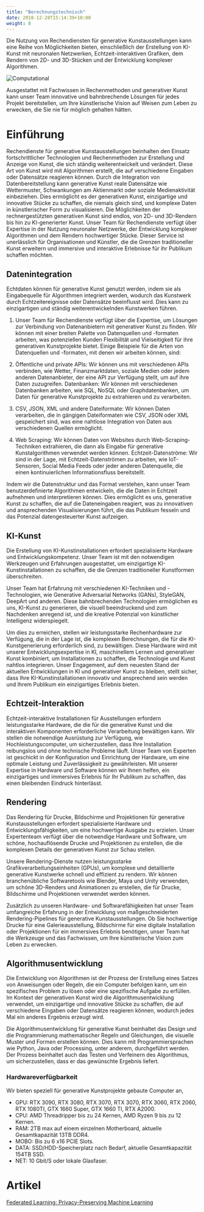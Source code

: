 ```yaml
---
title: "Berechnungstechnisch"
date: 2018-12-28T15:14:39+10:00
weight: 8
---
```


Die Nutzung von Rechendiensten für generative Kunstausstellungen kann eine Reihe von Möglichkeiten bieten, einschließlich der Erstellung von KI-Kunst mit neuronalen Netzwerken, Echtzeit-interaktiven Grafiken, dem Rendern von 2D- und 3D-Stücken und der Entwicklung komplexer Algorithmen.

![Computational](/images/illustrations/computational.png)

Ausgestattet mit Fachwissen in Rechenmethoden und generativer Kunst kann unser Team innovative und bahnbrechende Lösungen für jedes Projekt bereitstellen, um Ihre künstlerische Vision auf Weisen zum Leben zu erwecken, die Sie nie für möglich gehalten hätten.

# Einführung

Rechendienste für generative Kunstausstellungen beinhalten den Einsatz fortschrittlicher Technologien und Rechenmethoden zur Erstellung und Anzeige von Kunst, die sich ständig weiterentwickelt und verändert. Diese Art von Kunst wird mit Algorithmen erstellt, die auf verschiedene Eingaben oder Datensätze reagieren können. Durch die Integration von Datenbereitstellung kann generative Kunst reale Datensätze wie Wettermuster, Schwankungen am Aktienmarkt oder soziale Medienaktivität einbeziehen. Dies ermöglicht es der generativen Kunst, einzigartige und innovative Stücke zu schaffen, die niemals gleich sind, und komplexe Daten in künstlerischer Form zu visualisieren. Die Möglichkeiten der rechnergestützten generativen Kunst sind endlos, von 2D- und 3D-Rendern bis hin zu KI-generierter Kunst. Unser Team für Rechendienste verfügt über Expertise in der Nutzung neuronaler Netzwerke, der Entwicklung komplexer Algorithmen und dem Rendern hochwertiger Stücke. Dieser Service ist unerlässlich für Organisationen und Künstler, die die Grenzen traditioneller Kunst erweitern und immersive und interaktive Erlebnisse für ihr Publikum schaffen möchten.

## Datenintegration

Echtdaten können für generative Kunst genutzt werden, indem sie als Eingabequelle für Algorithmen integriert werden, wodurch das Kunstwerk durch Echtzeitereignisse oder Datensätze beeinflusst wird. Dies kann zu einzigartigen und ständig weiterentwickelnden Kunstwerken führen.

1. Unser Team für Rechendienste verfügt über die Expertise, um Lösungen zur Verbindung von Datenanbietern mit generativer Kunst zu finden. Wir können mit einer breiten Palette von Datenquellen und -formaten arbeiten, was potenziellen Kunden Flexibilität und Vielseitigkeit für ihre generativen Kunstprojekte bietet. Einige Beispiele für die Arten von Datenquellen und -formaten, mit denen wir arbeiten können, sind:

2. Öffentliche und private APIs: Wir können uns mit verschiedenen APIs verbinden, wie Wetter, Finanzmarktdaten, soziale Medien oder jedem anderen Datenanbieter, der eine API zur Verfügung stellt, um auf ihre Daten zuzugreifen.
Datenbanken: Wir können mit verschiedenen Datenbanken arbeiten, wie SQL, NoSQL oder Graphdatenbanken, um Daten für generative Kunstprojekte zu extrahieren und zu verarbeiten.

3. CSV, JSON, XML und andere Dateiformate: Wir können Daten verarbeiten, die in gängigen Dateiformaten wie CSV, JSON oder XML gespeichert sind, was eine nahtlose Integration von Daten aus verschiedenen Quellen ermöglicht.

4. Web Scraping: Wir können Daten von Websites durch Web-Scraping-Techniken extrahieren, die dann als Eingabe für generative Kunstalgorithmen verwendet werden können.
Echtzeit-Datenströme: Wir sind in der Lage, mit Echtzeit-Datenströmen zu arbeiten, wie IoT-Sensoren, Social Media Feeds oder jeder anderen Datenquelle, die einen kontinuierlichen Informationsfluss bereitstellt.

Indem wir die Datenstruktur und das Format verstehen, kann unser Team benutzerdefinierte Algorithmen entwickeln, die die Daten in Echtzeit aufnehmen und interpretieren können. Dies ermöglicht es uns, generative Kunst zu schaffen, die auf die Dateneingaben reagiert, was zu innovativen und ansprechenden Visualisierungen führt, die das Publikum fesseln und das Potenzial datengesteuerter Kunst aufzeigen.

## KI-Kunst

Die Erstellung von KI-Kunstinstallationen erfordert spezialisierte Hardware und Entwicklungskompetenz. Unser Team ist mit den notwendigen Werkzeugen und Erfahrungen ausgestattet, um einzigartige KI-Kunstinstallationen zu schaffen, die die Grenzen traditioneller Kunstformen überschreiten.

Unser Team hat Erfahrung mit verschiedenen KI-Techniken und -Technologien, wie Generative Adversarial Networks (GANs), StyleGAN, DeepArt und anderen. Diese bahnbrechenden Technologien ermöglichen es uns, KI-Kunst zu generieren, die visuell beeindruckend und zum Nachdenken anregend ist, und die kreative Potenzial von künstlicher Intelligenz widerspiegelt.

Um dies zu erreichen, stellen wir leistungsstarke Rechenhardware zur Verfügung, die in der Lage ist, die komplexen Berechnungen, die für die KI-Kunstgenerierung erforderlich sind, zu bewältigen. Diese Hardware wird mit unserer Entwicklungsexpertise in KI, maschinellem Lernen und generativer Kunst kombiniert, um Installationen zu schaffen, die Technologie und Kunst nahtlos integrieren. Unser Engagement, auf dem neuesten Stand der aktuellen Entwicklungen in KI und generativer Kunst zu bleiben, stellt sicher, dass Ihre KI-Kunstinstallationen innovativ und ansprechend sein werden und Ihrem Publikum ein einzigartiges Erlebnis bieten.

## Echtzeit-Interaktion

Echtzeit-interaktive Installationen für Ausstellungen erfordern leistungsstarke Hardware, die die für die generative Kunst und die interaktiven Komponenten erforderliche Verarbeitung bewältigen kann. Wir stellen die notwendige Ausrüstung zur Verfügung, wie Hochleistungscomputer, um sicherzustellen, dass Ihre Installation reibungslos und ohne technische Probleme läuft. Unser Team von Experten ist geschickt in der Konfiguration und Einrichtung der Hardware, um eine optimale Leistung und Zuverlässigkeit zu gewährleisten. Mit unserer Expertise in Hardware und Software können wir Ihnen helfen, ein einzigartiges und immersives Erlebnis für Ihr Publikum zu schaffen, das einen bleibenden Eindruck hinterlässt.

## Rendering

Das Rendering für Drucke, Bildschirme und Projektionen für generative Kunstausstellungen erfordert spezialisierte Hardware und Entwicklungsfähigkeiten, um eine hochwertige Ausgabe zu erzielen. Unser Expertenteam verfügt über die notwendige Hardware und Software, um schöne, hochauflösende Drucke und Projektionen zu erstellen, die die komplexen Details der generativen Kunst zur Schau stellen.

Unsere Rendering-Dienste nutzen leistungsstarke Grafikverarbeitungseinheiten (GPUs), um komplexe und detaillierte generative Kunstwerke schnell und effizient zu rendern. Wir können branchenübliche Softwaretools wie Blender, Maya und Unity verwenden, um schöne 3D-Renders und Animationen zu erstellen, die für Drucke, Bildschirme und Projektionen verwendet werden können.

Zusätzlich zu unseren Hardware- und Softwarefähigkeiten hat unser Team umfangreiche Erfahrung in der Entwicklung von maßgeschneiderten Rendering-Pipelines für generative Kunstausstellungen. Ob Sie hochwertige Drucke für eine Galerieausstellung, Bildschirme für eine digitale Installation oder Projektionen für ein immersives Erlebnis benötigen, unser Team hat die Werkzeuge und das Fachwissen, um Ihre künstlerische Vision zum Leben zu erwecken.

## Algorithmusentwicklung

Die Entwicklung von Algorithmen ist der Prozess der Erstellung eines Satzes von Anweisungen oder Regeln, die ein Computer befolgen kann, um ein spezifisches Problem zu lösen oder eine spezifische Aufgabe zu erfüllen. Im Kontext der generativen Kunst wird die Algorithmusentwicklung verwendet, um einzigartige und innovative Stücke zu schaffen, die auf verschiedene Eingaben oder Datensätze reagieren können, wodurch jedes Mal ein anderes Ergebnis erzeugt wird.

Die Algorithmusentwicklung für generative Kunst beinhaltet das Design und die Programmierung mathematischer Regeln und Gleichungen, die visuelle Muster und Formen erstellen können. Dies kann mit Programmiersprachen wie Python, Java oder Processing, unter anderem, durchgeführt werden. Der Prozess beinhaltet auch das Testen und Verfeinern des Algorithmus, um sicherzustellen, dass er das gewünschte Ergebnis liefert.

### Hardwareverfügbarkeit
Wir bieten speziell für generative Kunstprojekte gebaute Computer an,

- GPU: RTX 3090, RTX 3080, RTX 3070, RTX 3070, RTX 3060, RTX 2060, RTX 1080TI, GTX 1660 Super, GTX 1660 TI, RTX A2000.
- CPU: AMD Threadripper bis zu 24 Kernen, AMD Ryzen 9 bis zu 12 Kernen.
- RAM: 2TB max auf einem einzelnen Motherboard, aktuelle Gesamtkapazität 13TB DDR4.
- MOBO: Bis zu 6 x16 PCIE Slots.
- DATA: SSD/HDD-Speicherplatz nach Bedarf, aktuelle Gesamtkapazität 154TB SSD.
- NET: 10 Gbit/S oder lokale Glasfaser.

# Artikel

[Federated Learning: Privacy-Preserving Machine Learning](https://medium.com/generativefinance/federated-learning-privacy-preserving-machine-learning-420b175b90c4)
